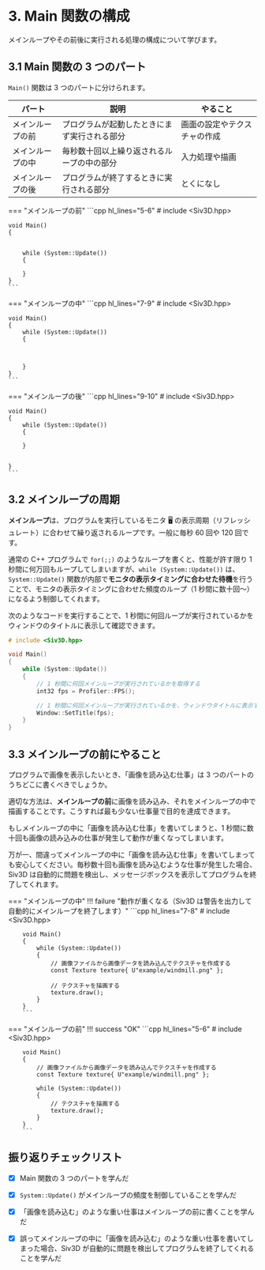 # 3. Main 関数の構成
メインループやその前後に実行される処理の構成について学びます。

## 3.1 Main 関数の 3 つのパート
`Main()` 関数は 3 つのパートに分けられます。

| パート | 説明 | やること |
|--|--|--|
| メインループの前 | プログラムが起動したときにまず実行される部分 | 画面の設定やテクスチャの作成 |
| メインループの中 | 毎秒数十回以上繰り返されるループの中の部分 | 入力処理や描画 |
| メインループの後 | プログラムが終了するときに実行される部分 | とくになし |

=== "メインループの前"
	```cpp hl_lines="5-6"
	# include <Siv3D.hpp>

	void Main()
	{


		while (System::Update())
		{

		}
	}
	```

=== "メインループの中"
	```cpp hl_lines="7-9"
	# include <Siv3D.hpp>

	void Main()
	{
		while (System::Update())
		{



		}
	}
	```

=== "メインループの後"
	```cpp hl_lines="9-10"
	# include <Siv3D.hpp>

	void Main()
	{
		while (System::Update())
		{

		}


	}
	```

## 3.2 メインループの周期
**メインループ**は、プログラムを実行しているモニタ 🖥️ の表示周期（リフレッシュレート）に合わせて繰り返されるループです。一般に毎秒 60 回や 120 回です。

通常の C++ プログラムで `for(;;)` のようなループを書くと、性能が許す限り 1 秒間に何万回もループしてしまいますが、`while (System::Update())` は、`System::Update()` 関数が内部で**モニタの表示タイミングに合わせた待機**を行うことで、モニタの表示タイミングに合わせた頻度のループ（1 秒間に数十回～）になるよう制御してくれます。

次のようなコードを実行することで、1 秒間に何回ループが実行されているかをウィンドウのタイトルに表示して確認できます。

```cpp hl_lines="7-8 10-11"
# include <Siv3D.hpp>

void Main()
{
	while (System::Update())
	{
		// 1 秒間に何回メインループが実行されているかを取得する
		int32 fps = Profiler::FPS();

		// 1 秒間に何回メインループが実行されているかを、ウィンドウタイトルに表示する
		Window::SetTitle(fps);
	}
}
```


## 3.3 メインループの前にやること
プログラムで画像を表示したいとき、「画像を読み込む仕事」は 3 つのパートのうちどこに書くべきでしょうか。

適切な方法は、**メインループの前**に画像を読み込み、それをメインループの中で描画することです。こうすれば最も少ない仕事量で目的を達成できます。

もしメインループの中に「画像を読み込む仕事」を書いてしまうと、1 秒間に数十回も画像の読み込みの仕事が発生して動作が重くなってしまいます。

万が一、間違ってメインループの中に「画像を読み込む仕事」を書いてしまっても安心してください。毎秒数十回も画像を読み込むような仕事が発生した場合、Siv3D は自動的に問題を検出し、メッセージボックスを表示してプログラムを終了してくれます。

=== "メインループの中"
	!!! failure "動作が重くなる（Siv3D は警告を出力して自動的にメインループを終了します）"
		```cpp hl_lines="7-8"
		# include <Siv3D.hpp>

		void Main()
		{
			while (System::Update())
			{
				// 画像ファイルから画像データを読み込んでテクスチャを作成する
				const Texture texture{ U"example/windmill.png" };

				// テクスチャを描画する
				texture.draw();
			}
		}
		```

=== "メインループの前"
	!!! success "OK"
		```cpp hl_lines="5-6"
		# include <Siv3D.hpp>

		void Main()
		{
			// 画像ファイルから画像データを読み込んでテクスチャを作成する
			const Texture texture{ U"example/windmill.png" };

			while (System::Update())
			{
				// テクスチャを描画する
				texture.draw();
			}
		}
		```

## 振り返りチェックリスト
- [x] Main 関数の 3 つのパートを学んだ
- [x] `System::Update()` がメインループの頻度を制御していることを学んだ
- [x] 「画像を読み込む」のような重い仕事はメインループの前に書くことを学んだ
- [x] 誤ってメインループの中に「画像を読み込む」のような重い仕事を書いてしまった場合、Siv3D が自動的に問題を検出してプログラムを終了してくれることを学んだ

